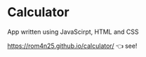 # Calculator

App written using JavaScirpt, HTML and CSS

https://rom4n25.github.io/calculator/ :point_left: see!

